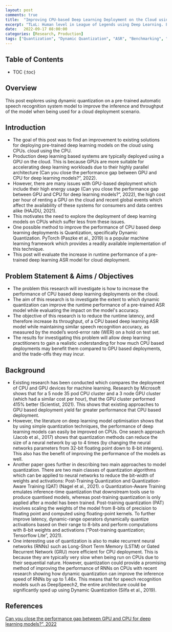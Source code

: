 ```yaml
---
layout: post
comments: true
title:  "Improving CPU-based Deep Learning Deployment on the Cloud using Dynamic Quantization"
excerpt: "TLoL: Human level in League of Legends using Deep Learning. Existing solutions, problem analysis, initial ideas, data exploration, visualisation, intuition and possible solutions."
date:   2022-09-17 08:00:00
categories: [Research, Production]
tags: ["Quantization", "Dynamic Quantization", "ASR", "Benchmarking", "Cloud Deployment", "CPU"]
---
```


## Table of Contents

* TOC
{:toc}

## Overview

This post explores using dynamic quantization on a pre-trained automatic speech recognition
system model to improve the inference and throughput of the model when being used for
a cloud deployment scenario.

## Introduction

- The goal of this post was to find an improvement to existing solutions for deploying
pre-trained deep learning models on the cloud using CPUs.
cloud using the CPU.
- Production deep learning based systems are typically deployed 
using a GPU on the cloud. This is because GPUs are more suitable 
for accelerating deep learning workloads due to their highly 
parallel architecture (Can you close the performance gap 
between GPU and CPU for deep learning models?”, 2022).
- However, there are many issues with GPU-based deployment 
which include their high energy usage (Can you close the 
performance gap between GPU and CPU for deep learning 
models?”, 2022), the high cost per hour of renting a GPU on the 
cloud and recent global events which affect the availability of 
these systems for consumers and data centres alike (HAJDU, 
2021).
- This motivates the need to explore the deployment of deep 
learning models on CPUs which suffer less from these issues.
- One possible method to improve the performance of CPU based 
deep learning deployments is Quantization, specifically Dynamic 
Quantization. PyTorch (Paszke et al., 2019) is a popular machine 
learning framework which provides a readily available 
implementation of this technique.
- This post will evaluate the increase in runtime performance of a 
pre-trained deep learning ASR model for cloud deployment.

## Problem Statement & Aims / Objectives

- The problem this research will investigate is how to increase the 
performance of CPU based deep learning deployments on the 
cloud.
- The aim of this research is to investigate the extent to which 
dynamic quantization can improve the runtime performance of a 
pre-trained ASR model while evaluating the impact on the 
model's accuracy.
- The objective of this research is to reduce the runtime latency, 
and therefore increase its throughput, of a CPU based deep 
learning ASR model while maintaining similar speech recognition 
accuracy, as measured by the model’s word-error rate (WER) on a 
hold on test set.
- The results for investigating this problem will allow deep learning 
practitioners to gain a realistic understanding for how much CPU 
based deployments may benefit them compared to GPU based 
deployments, and the trade-offs they may incur.

## Background

- Existing research has been conducted which compares the deployment of CPU and 
GPU devices for machine learning. Research by Microsoft shows that for a 5 node 35 
pod CPU cluster and a 3 node GPU cluster (which had a similar cost per hour), that 
the GPU cluster performed 415% better (Scientist, 2021). This shows that existing 
approaches to GPU based deployment yield far greater performance that CPU based 
deployment.
- However, the literature on deep learning model optimisation shows that by using 
simple quantization techniques, the performance of deep learning models can easily 
be improved on CPUs. One search approach (Jacob et al., 2017) shows that 
quantization methods can reduce the size of a neural network by up to 4 times (by 
changing the neural networks parameters from 32-bit floating point down to 8-bit 
integers). This also has the benefit of improving the performance of the models as 
well.
- Another paper goes further in describing two main approaches to model 
quantization. There are two main classes of quantization algorithms which can be 
applied to neural networks to reduce the bit-width of weights and activations: Post-Training Quantization and Quantization-Aware Training (QAT) (Nagel et al., 2021).
o Quantization-Aware Training emulates inference-time quantization that downstream 
tools use to produce quantised models, whereas post-training quantization is only 
applied after a model has been trained. Post-training quantization (PAT) involves 
scaling the weights of the model from 8-bits of precision to floating point and 
computed using floating-point kernels. To further improve latency, dynamic-range 
operators dynamically quantize activations based on their range to 8-bits and 
perform computations with 8-bit weights and activations (“Post-training 
quantization; Tensorflow Lite”, 2021).
- One interesting use of quantization is also to make recurrent neural networks 
(RNNs) such as Long-Short Term Memory (LSTM) or Gated Recurrent Network (GRU) 
more efficient for CPU deployment. This is because they are typically very slow when 
being run on CPUs due to their sequential nature. However, quantization could 
provide a promising method of improving the performance of RNNs on CPUs with 
recent research showing how dynamic quantization can improve the inference 
speed of RNNs by up to 1.46x. This means that for speech recognition models such 
as DeepSpeech2, the entire architecture could be significantly sped up using 
Dynamic Quantization (Silfa et al., 2019).

## References

[Can you close the 
performance gap between GPU and CPU for deep learning 
models?”, 2022](https://deci.ai/blog/close-gap-cpu-performance-gpu-deep-learning-models/#:~:text=But%20using%20compilation%20and%20quantization,reduced%20to%202.8X%20difference.)
